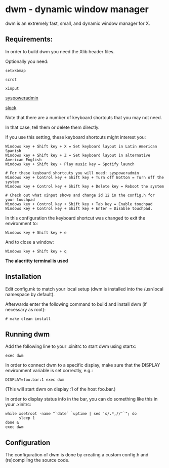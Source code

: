 **dwm - dynamic window manager**
============================
dwm is an extremely fast, small, and dynamic window manager for X.


**Requirements:**
------------
In order to build dwm you need the Xlib header files.

Optionally you need:

```setxkbmap```

```scrot```

```xinput```

[syspoweradmin](https://github.com/brookiestein/syspoweradmin/)

[slock](https://github.com/brookiestein/slock/)

Note that there are a number of keyboard shortcuts that you may not need.

In that case, tell them or delete them directly.

If you use this setting, these keyboard shortcuts might interest you:
```
Windows key + Shift key + X = Set keyboard layout in Latin American Spanish
Windows key + Shift key + Z = Set keyboard layout in alternative American English
Windows key + Shift key + Play music key = Spotify launch

# For these keyboard shortcuts you will need: syspoweradmin
Windows key + Control key + Shift key + Turn off Botton = Turn off the system
Windows key + Control key + Shift key + Delete key = Reboot the system

# Check out what xinput shows and change id 12 in the config.h for your touchpad
Windows key + Control key + Shift key + Tab key = Enable touchpad
Windows key + Control key + Shift key + Enter = Disable touchpad.
```
In this configuration the keyboard shortcut was changed to exit the environment to:
```
Windows key + Shift key + e
```
And to close a window:
```
Windows key + Shift key + q
```
**The alacritty terminal is used**

**Installation**
------------
Edit config.mk to match your local setup (dwm is installed into
the /usr/local namespace by default).

Afterwards enter the following command to build and install dwm (if
necessary as root):
```
# make clean install
```

**Running dwm**
-----------
Add the following line to your .xinitrc to start dwm using startx:
```
exec dwm
```
In order to connect dwm to a specific display, make sure that
the DISPLAY environment variable is set correctly, e.g.:
```
DISPLAY=foo.bar:1 exec dwm
```
(This will start dwm on display :1 of the host foo.bar.)

In order to display status info in the bar, you can do something
like this in your .xinitrc:
```
while xsetroot -name "`date` `uptime | sed 's/.*,//'`"; do
      sleep 1
done &
exec dwm
```

**Configuration**
-------------
The configuration of dwm is done by creating a custom config.h
and (re)compiling the source code.
